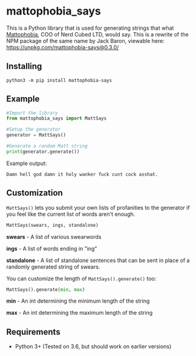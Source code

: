 # mattophobia_says
This is a Python library that is used for generating strings that what [Mattophobia](https://twitter.com/Mattophobia), COO of Nerd Cubed LTD, would say. This is a rewrite of the NPM package of the same name by Jack Baron, viewable here: https://unpkg.com/mattophobia-says@0.3.0/
## Installing
```
python3 -m pip install mattophobia-says
```
## Example
```Python
#Import the library
from mattophobia_says import MattSays

#Setup the generator
generator = MattSays()

#Generate a random Matt string
print(generator.generate())
```
Example output:
```
Damn hell god damn it holy wanker fuck cunt cock asshat.
```
## Customization
`MattSays()` lets you submit your own lists of profanities to the generator if you feel like the current list of words aren't enough.
```Python
MattSays(swears, ings, standalone)
```

**swears** - A list of various swearwords 

**ings** - A list of words ending in "ing"

**standalone** - A list of standalone sentences that can be sent in place of a randomly generated string of swears.

You can customize the length of `MattSays().generate()` too:
```Python
MattSays().generate(min, max)
```
**min** - An int determining the minimum length of the string

**max** - An int determining the maximum length of the string

## Requirements

 - Python 3+ (Tested on 3.6, but should work on earlier versions)
